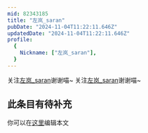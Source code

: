 ```yaml
---
mid: 82343185
title: "左岚_saran"
pubDate: "2024-11-04T11:22:11.646Z"
updatedDate: "2024-11-04T11:22:11.646Z"
profile:
  {
    Nickname: ["左岚_saran"],
  }
---
```


关注[左岚_saran](https://space.bilibili.com/82343185)谢谢喵~ 关注[左岚_saran](https://space.bilibili.com/82343185)谢谢喵~

## 此条目有待补充
你可以在[这里](https://github.com/Yuhanawa/VTuber.ICU-Content/edit/master/v/左岚_saran/index.md)编辑本文
